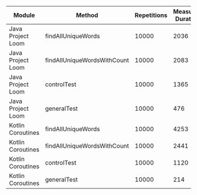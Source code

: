| Module | Method | Repetitions | Measured Duration | Machine |
|---|---|---|---|---|
| Java Project Loom | findAllUniqueWords | 10000 | 2036 | Prototype |
| Java Project Loom | findAllUniqueWordsWithCount | 10000 | 2083 | Prototype |
| Java Project Loom | controlTest | 10000 | 1365 | Prototype |
| Java Project Loom | generalTest | 10000 | 476 | Prototype |
| Kotlin Coroutines | findAllUniqueWords | 10000 | 4253 | Prototype |
| Kotlin Coroutines | findAllUniqueWordsWithCount | 10000 | 2441 | Prototype |
| Kotlin Coroutines | controlTest | 10000 | 1120 | Prototype |
| Kotlin Coroutines | generalTest | 10000 | 214 | Prototype |
